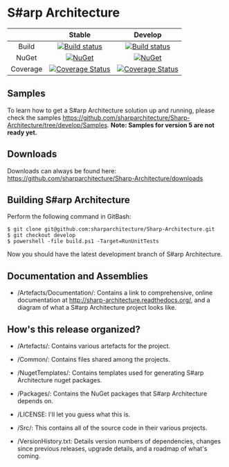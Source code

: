 # S#arp Architecture


| | Stable | Develop |
|:--:|:--:|:--:|
| Build | [![Build status](https://ci.appveyor.com/api/projects/status/q90e3hg7g3wgf79p/branch/master?svg=true)](https://ci.appveyor.com/project/sharparchitecture/sharp-architecture/branch/master) | [![Build status](https://ci.appveyor.com/api/projects/status/q90e3hg7g3wgf79p?svg=true)](https://ci.appveyor.com/project/sharparchitecture/sharp-architecture) |
| NuGet | [![NuGet](https://img.shields.io/nuget/v/Sharp-Architecture.svg)](https://www.nuget.org/packages?q=SharpArch)|[![NuGet](https://img.shields.io/nuget/vpre/Sharp-Architecture.svg)](https://www.nuget.org/packages?q=SharpArch) |
| Coverage | [![Coverage Status](https://coveralls.io/repos/github/sharparchitecture/Sharp-Architecture/badge.svg?branch=master)](https://coveralls.io/github/sharparchitecture/Sharp-Architecture?branch=master) | [![Coverage Status](https://coveralls.io/repos/github/sharparchitecture/Sharp-Architecture/badge.svg?branch=develop)](https://coveralls.io/github/sharparchitecture/Sharp-Architecture?branch=develop) |


## Samples


To learn how to get a S#arp Architecture solution up and running, please check the samples https://github.com/sharparchitecture/Sharp-Architecture/tree/develop/Samples.
**Note: Samples for version 5 are not ready yet.**


## Downloads


Downloads can always be found here: https://github.com/sharparchitecture/Sharp-Architecture/downloads


## Building S#arp Architecture


Perform the following command in GitBash:
```Shell
$ git clone git@github.com:sharparchitecture/Sharp-Architecture.git
$ git checkout develop
$ powershell -file build.ps1 -Target=RunUnitTests
```
Now you should have the latest development branch of S#arp Architecture.


## Documentation and Assemblies


* /Artefacts/Documentation/:  Contains a link to comprehensive, online documentation at http://sharp-architecture.readthedocs.org/, and a diagram of what a S#arp Architecture project looks like.


## How's this release organized?


* /Artefacts/:  Contains various artefacts for the project.

* /Common/: Contains files shared among the projects.

* /NugetTemplates/: Contains templates used for generating S#arp Architecture nuget packages.

* /Packages/: Contains the NuGet packages that S#arp Architecture depends on.

* /LICENSE:  I'll let you guess what this is.

* /Src/: This contains all of the source code in their various projects.

* /VersionHistory.txt:  Details version numbers of dependencies, changes since previous releases, upgrade details, and a roadmap of what's coming.

